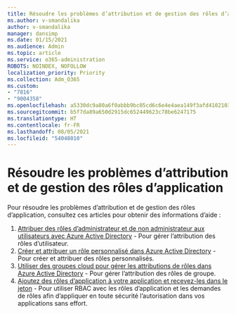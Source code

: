 ```yaml
---
title: Résoudre les problèmes d’attribution et de gestion des rôles d’application
ms.author: v-smandalika
author: v-smandalika
manager: dansimp
ms.date: 01/15/2021
ms.audience: Admin
ms.topic: article
ms.service: o365-administration
ROBOTS: NOINDEX, NOFOLLOW
localization_priority: Priority
ms.collection: Adm_O365
ms.custom:
- "7816"
- "9004358"
ms.openlocfilehash: a5330dc9a80a6f0abbb9bc05cd6c6e4e4aea149f3afd4102103e8eafb44d4b0b
ms.sourcegitcommit: b5f7da89a650d2915dc652449623c78be6247175
ms.translationtype: HT
ms.contentlocale: fr-FR
ms.lasthandoff: 08/05/2021
ms.locfileid: "54048010"
---
```

# <a name="troubleshoot-issues-with-application-role-assignment-and-management"></a>Résoudre les problèmes d’attribution et de gestion des rôles d’application

Pour résoudre les problèmes d’attribution et de gestion des rôles d’application, consultez ces articles pour obtenir des informations d’aide :

1. [Attribuer des rôles d’administrateur et de non administrateur aux utilisateurs avec Azure Active Directory](https://docs.microsoft.com/azure/active-directory/fundamentals/active-directory-users-assign-role-azure-portal) - Pour gérer l’attribution des rôles d’utilisateur.
2. [Créer et attribuer un rôle personnalisé dans Azure Active Directory](https://docs.microsoft.com/azure/active-directory/roles/custom-create) - Pour créer et attribuer des rôles personnalisés.
3. [Utiliser des groupes cloud pour gérer les attributions de rôles dans Azure Active Directory](https://docs.microsoft.com/azure/active-directory/roles/groups-concept) - Pour gérer l’attribution des rôles de groupe.
4. [Ajoutez des rôles d’application à votre application et recevez-les dans le jeton](https://docs.microsoft.com/azure/active-directory/develop/howto-add-app-roles-in-azure-ad-apps#app-roles-vs-groups) - Pour utiliser RBAC avec les rôles d’application et les demandes de rôles afin d’appliquer en toute sécurité l’autorisation dans vos applications sans effort.
